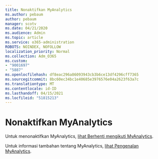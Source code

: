 ```yaml
---
title: Nonaktifkan MyAnalytics
ms.author: pebaum
author: pebaum
manager: scotv
ms.date: 04/21/2020
ms.audience: Admin
ms.topic: article
ms.service: o365-administration
ROBOTS: NOINDEX, NOFOLLOW
localization_priority: Normal
ms.collection: Adm_O365
ms.custom:
- "9001697"
- "5887"
ms.openlocfilehash: df8eac296a86093943cb3b6ce13df4296cff7365
ms.sourcegitcommit: 8bc60ec34bc1e40685e3976576e04a2623f63a7c
ms.translationtype: MT
ms.contentlocale: id-ID
ms.lasthandoff: 04/15/2021
ms.locfileid: "51815213"
---
```

# <a name="disable-myanalytics"></a>Nonaktifkan MyAnalytics

Untuk menonaktifkan MyAnalytics, [lihat Berhenti mengikuti MyAnalytics](https://docs.microsoft.com/workplace-analytics/myanalytics/use/opt-out-of-mya). 

Untuk informasi tambahan tentang MyAnalytics, [lihat Pengenalan MyAnalytics](https://docs.microsoft.com/workplace-analytics/myanalytics/mya-landing-page).
